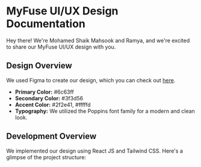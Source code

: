 # MyFuse UI/UX Design Documentation

Hey there! We're Mohamed Shaik Mahsook and Ramya, and we're excited to share our MyFuse UI/UX design with you.

## Design Overview

We used Figma to create our design, which you can check out [here](https://www.figma.com/file/mcRJvoYF4T8CdhBeZMWexC/MyFuse?type=design&mode=design&t=Rt7K2hv2n8OoWwkd-1).

- **Primary Color:** #6c63ff
- **Secondary Color:** #3f3d56
- **Accent Color:** #2f2e41, #fffffd
- **Typography:** We utilized the Poppins font family for a modern and clean look.

## Development Overview

We implemented our design using React JS and Tailwind CSS. Here's a glimpse of the project structure:

